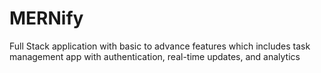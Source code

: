 # MERNify
Full Stack application with basic to advance features which includes task management app with authentication, real-time updates, and analytics
